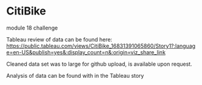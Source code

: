 # CitiBike
module 18 challenge

Tableau review of data can be found here: https://public.tableau.com/views/CitiBike_16831391065860/Story1?:language=en-US&publish=yes&:display_count=n&:origin=viz_share_link

Cleaned data set was to large for github upload, is available upon request. 

Analysis of data can be found with in the Tableau story
